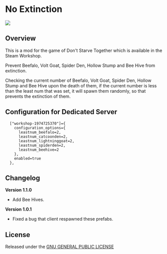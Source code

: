 # No Extinction

![](https://steamuserimages-a.akamaihd.net/ugc/785250230723691302/007F774520CA0DDDF9C76D961BCEFF3E27AB5D85/)

## Overview

This is a mod for the game of Don't Starve Together which is available in the Steam Workshop. 

Prevent Beefalo, Volt Goat, Spider Den, Hollow Stump and Bee Hive from extinction.

Checking the current number of Beefalo, Volt Goat, Spider Den, Hollow Stump and Bee Hive upon the death of them, if the current number is less than the least num that was set, it will spawn them randomly, so that prevents the extinction of them. 

## Configuration for Dedicated Server

```
  ["workshop-1974725370"]={
    configuration_options={
      leastnum_beefalo=2,
      leastnum_catcoonden=2,
      leastnum_lightninggoat=2,
      leastnum_spiderden=2,
      leastnum_beehive=2
    },
    enabled=true 
  },
```

## Changelog

**Version 1.1.0**

- Add Bee Hives.

**Version 1.0.1**

- Fixed a bug that client respawned these prefabs.

## License

Released under the [GNU GENERAL PUBLIC LICENSE](https://www.gnu.org/licenses/gpl-3.0.en.html)